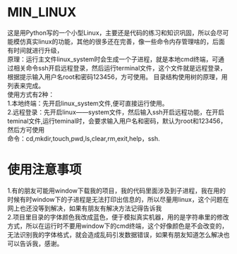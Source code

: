 # MIN_LINUX  
这是用Python写的一个小型Linux，主要还是代码的练习和知识巩固，所以会尽可能模仿真实linux的功能，其他的很多还在完善，像一些命令内存管理啥的，后面有时间就进行升级，  
原理：运行主文件linux_system时会生成一个子进程，就是本地cmd终端，可通过相关命令ssh开启远程登录，然后运行terminal文件，这个文件就是远程登录，根据提示输入用户名root和密码123456，方可使用。 目录结构使用树的原理，用列表来完成。  
使用方式有2种：  
1.本地终端：先开启linux_system文件,便可直接运行使用。  
2.远程登录：先开启linux——system文件，然后输入ssh开启远程功能，在开启teminal文件,运行teminal时，会要求输入用户名和密码，默认为root和123456，然后方可使用  
命令：cd,mkdir,touch,pwd,ls,clear,rm,exit,help，ssh.  
# 使用注意事项  
1.有的朋友可能用window下载我的项目，我的代码里面涉及到子进程，我在用的时候有时window下的子进程是无法打印出信息的，所以尽量用linux，这个问题在网上也还没等到解决，如果有朋友有解决方法记得告诉我   
2.项目里目录的字体颜色我改成蓝色，便于模拟真实机器，用的是字符串里的修改方式，所以在运行时不要用window下的cmd终端，这个好像颜色是不会改变的，无法识别我的字体格式，就会造成乱码引发数据错误，如果有朋友知道怎么解决也可以告诉我，感谢。  
